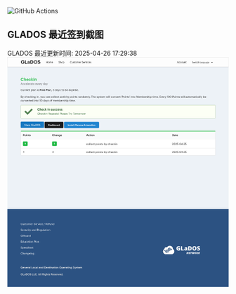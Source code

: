 ![GitHub Actions](https://github.com/stx-x/misc-actions/workflows/GLADOS%20自动签到/badge.svg)

## GLADOS 最近签到截图
GLADOS 最近更新时间: 2025-04-26 17:29:38
![最近签到截图](glados/checkin.png)

